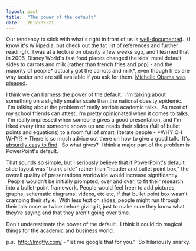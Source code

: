 ```yaml
---
layout: post
title:  "The power of the default"
date:   2012-09-21
---
```


Our tendency to stick with what's right in front of us
is [well-documented][].  (I know it's Wikipedia, but check out the fat
list of references and further reading!).  I was at a lecture on obesity
a few weeks ago, and I learned that in 2006, Disney World's fast food
places changed the kids' meal default sides to carrots and milk (rather
than french fries and pop) - and the majority of people* actually got
the carrots and milk*, even though fries are way tastier and are still
available if you ask for them. [Michelle Obama was pleased][].

I think we can harness the power of the default.  I'm talking about
something on a slightly smaller scale than the national obesity
epidemic.  I'm talking about the problem of really terrible academic
talks.  As most of my school friends can attest, I'm pretty opinionated
when it comes to talks.  I'm really impressed when someone gives a good
presentation, and I'm irked every time someone shows up and reads their
slides (full of bullet points and equations) to a room full of smart,
literate people - *WHY OH WHY!? * There is so much advice out there on
how to give a good talk.  It's [absurdly easy to find][].  So what
gives?  I think a major part of the problem is PowerPoint's default.

That sounds so simple, but I seriously believe that if PowerPoint's
default slide layout was "blank slide" rather than "header and bullet
point box," the overall quality of presentations worldwide would
increase significantly.  People wouldn't be initially prompted, over and
over, to fit their research into a bullet-point framework. People would
feel freer to add pictures, graphs, schematic diagrams, videos, etc etc,
if that bullet point box wasn't cramping their style.  With less text on
slides, people might run through their talk once or twice before giving
it, just to make sure they know what they're saying and that they aren't
going over time.

Don't underestimate the power of the default.  I think it could do
magical things for the academic and business world.

p.s.  http://lmgtfy.com/ - "let me google that for you."  So hilariously
snarky.  

  [well-documented]: http://en.wikipedia.org/wiki/Status_quo_bias
  [Michelle Obama was pleased]: http://www.whitehouse.gov/the-press-office/2012/06/05/first-lady-joins-walt-disney-company-announce-new-standards-food-adverti
  [absurdly easy to find]: http://lmgtfy.com/?q=giving+a+good+research+talk
